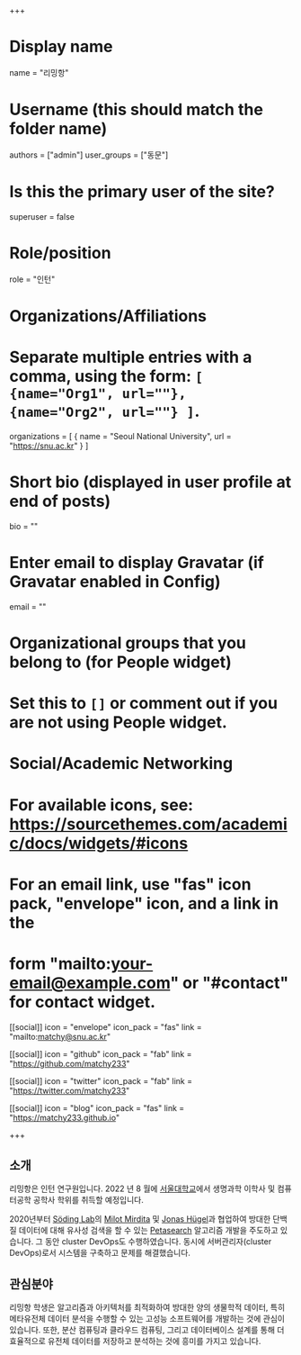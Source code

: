 +++

# Display name
name = "리밍항"

# Username (this should match the folder name)
authors = ["admin"]
user_groups = ["동문"]
# Is this the primary user of the site?
superuser = false

# Role/position
role = "인턴"

# Organizations/Affiliations
#   Separate multiple entries with a comma, using the form: `[ {name="Org1", url=""}, {name="Org2", url=""} ]`.
organizations = [ { name = "Seoul National University", url = "https://snu.ac.kr" } ]

# Short bio (displayed in user profile at end of posts)
bio = ""

# Enter email to display Gravatar (if Gravatar enabled in Config)
email = ""


# Organizational groups that you belong to (for People widget)
#   Set this to `[]` or comment out if you are not using People widget.


# Social/Academic Networking
# For available icons, see: https://sourcethemes.com/academic/docs/widgets/#icons
#   For an email link, use "fas" icon pack, "envelope" icon, and a link in the
#   form "mailto:your-email@example.com" or "#contact" for contact widget.

[[social]]
  icon = "envelope"
  icon_pack = "fas"
  link = "mailto:matchy@snu.ac.kr"

[[social]]
  icon = "github"
  icon_pack = "fab"
  link = "https://github.com/matchy233"

[[social]]
  icon = "twitter"
  icon_pack = "fab"
  link = "https://twitter.com/matchy233"

[[social]]
  icon = "blog"
  icon_pack = "fas"
  link = "https://matchy233.github.io"

+++

## 소개

리밍항은 인턴 연구원입니다. 2022 년 8 월에 [서울대학교](https://snu.ac.kr/)에서 생명과학 이학사 및 컴퓨터공학 공학사 학위를 취득할 예정입니다.

2020년부터 [Söding Lab](https://www.mpibpc.mpg.de/soeding)의 [Milot Mirdita](https://github.com/milot-mirdita) 및 [Jonas Hügel](https://github.com/JonasHuegel)과 협업하여 방대한 단백질 데이터에 대해 유사성 검색을 할 수 있는 [Petasearch](https://github.com/steineggerlab/Petasearch)  알고리즘 개발을 주도하고 있습니다. 그 동안 cluster DevOps도 수행하였습니다. 동시에 서버관리자(cluster DevOps)로서 시스템을 구축하고 문제를 해결했습니다.

## 관심분야

리밍항 학생은 알고리즘과 아키텍처를 최적화하여 방대한 양의 생물학적 데이터, 특히 메타유전체 데이터 분석을 수행할 수 있는 고성능 소프트웨어를 개발하는 것에 관심이 있습니다. 또한, 분산 컴퓨팅과 클라우드 컴퓨팅, 그리고 데이터베이스 설계를 통해 더 효율적으로 유전체 데이터를 저장하고 분석하는 것에 흥미를 가지고 있습니다.
